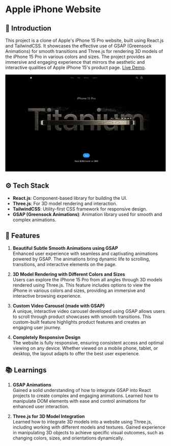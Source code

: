 # Apple iPhone Website

## 🤖 Introduction

This project is a clone of Apple's iPhone 15 Pro website, built using React.js and TailwindCSS. It showcases the effective use of GSAP (Greensock Animations) for smooth transitions and Three.js for rendering 3D models of the iPhone 15 Pro in various colors and sizes. The project provides an immersive and engaging experience that mirrors the aesthetic and interactive qualities of Apple iPhone 15's product page. [Live Demo](https://iphone-dutta.netlify.app).

![Apple iPhone Website UI](./public/homepage-ui.png)

## ⚙️ Tech Stack

- **React.js**: Component-based library for building the UI.
- **Three.js**: For 3D model rendering and interaction.
- **TailwindCSS**: Utility-first CSS framework for responsive design.
- **GSAP (Greensock Animations)**: Animation library used for smooth and complex animations.

## 🔋 Features

1. **Beautiful Subtle Smooth Animations using GSAP**  
   Enhanced user experience with seamless and captivating animations powered by GSAP. The animations bring dynamic life to scrolling, transitions, and interactive elements on the page.

2. **3D Model Rendering with Different Colors and Sizes**  
   Users can explore the iPhone 15 Pro from all angles through 3D models rendered using Three.js. This feature includes options to view the iPhone in various colors and sizes, providing an immersive and interactive browsing experience.

3. **Custom Video Carousel (made with GSAP)**  
   A unique, interactive video carousel developed using GSAP allows users to scroll through product showcases with smooth transitions. This custom-built feature highlights product features and creates an engaging user journey.

4. **Completely Responsive Design**  
   The website is fully responsive, ensuring consistent access and optimal viewing on any device. Whether viewed on a mobile phone, tablet, or desktop, the layout adapts to offer the best user experience.

## 📚 Learnings

1. **GSAP Animations**  
   Gained a solid understanding of how to integrate GSAP into React projects to create complex and engaging animations. Learned how to manipulate DOM elements with ease and control animations for enhanced user interaction.

2. **Three.js for 3D Model Integration**  
   Learned how to integrate 3D models into a website using Three.js, including working with different models and textures. Gained experience in manipulating 3D objects to achieve specific visual outcomes, such as changing colors, sizes, and orientations dynamically.
